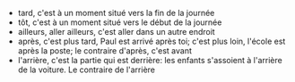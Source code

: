 - tard, c'est à un moment situé vers la fin de la journée
- tôt, c'est à un moment situé vers le début de la journée
- ailleurs, aller ailleurs, c'est aller dans un autre endroit
- après, c'est plus tard, Paul est arrivé après toi; c'est plus loin, l'école est après la poste; le contraire d'après, c'est avant
- l'arrière, c'est la partie qui est derrière: les enfants s'assoient à l'arrière de la voiture. Le contraire de l'arrière